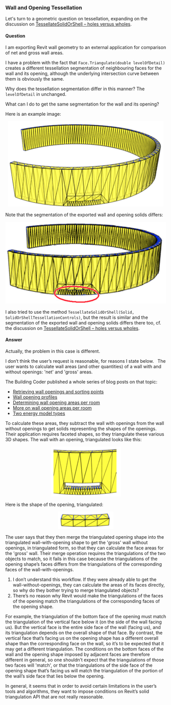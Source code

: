 <head>
<meta http-equiv="Content-Type" content="text/html; charset=utf-8">
<link rel="stylesheet" type="text/css" href="bc.css">
<script src="run_prettify.js" type="text/javascript"></script>
<!--
<script src="https://google-code-prettify.googlecode.com/svn/loader/run_prettify.js" type="text/javascript"></script>
-->
</head>

<!---

- 12841920 [segmentation/tessellation in Revit API method Face.Triangulate(double levelOfDetail)]

Wall and Opening Tessellation @AutodeskForge #ForgeDevCon #RevitAPI @AutodeskRevit #adsk #aec #bim #dynamobim http://bit.ly/openingtessellation

Let's turn to a geometric question on tessellation, expanding on the discussion on TessellateSolidOrShell.
I am exporting Revit wall geometry to an external application for comparison of net and gross wall areas.
I have a problem with the fact that Face.Triangulate(double levelOfDetail) creates a different tessellation segmentation of neighbouring faces for the wall and its opening, although the underlying intersection curve between them is obviously the same.
Why does the tessellation segmentation differ in this manner? The levelOfDetail in unchanged...

-->

### Wall and Opening Tessellation

Let's turn to a geometric question on tessellation, expanding on the discussion
on [TessellateSolidOrShell &ndash; holes versus wholes](http://thebuildingcoder.typepad.com/blog/2014/05/tessellatesolidorshell-holes-versus-wholes.html).

#### <a name="2"></a>Question

I am exporting Revit wall geometry to an external application for comparison of net and gross wall areas.

I have a problem with the fact that `Face.Triangulate(double levelOfDetail)` creates a different tessellation segmentation of neighbouring faces for the wall and its opening, although the underlying intersection curve between them is obviously the same.

Why does the tessellation segmentation differ in this manner? The `levelOfDetail` in unchanged.

What can I do to get the same segmentation for the wall and its opening?

Here is an example image:

<center>
<img src="img/curved_wall_opening_tessellation_01.png" alt="Curved wall opening tessellation" width="486">
</center>

Note that the segmentation of the exported wall and opening solids differs:

<center>
<img src="img/curved_wall_opening_tessellation_02.png" alt="Curved wall opening tessellation" width="529">
</center>

I also tried to use the method `TessellateSolidOrShell(Solid, SolidOrShellTessellationControls)`, but the result is similar and the segmentation of the exported wall and opening solids differs there too, cf. the discussion
on [TessellateSolidOrShell &ndash; holes versus wholes](http://thebuildingcoder.typepad.com/blog/2014/05/tessellatesolidorshell-holes-versus-wholes.html).
 
#### <a name="3"></a>Answer

Actually, the problem in this case is different.

I don’t think the user’s request is reasonable, for reasons I state below.
 
The user wants to calculate wall areas (and other quantities) of a wall with and without openings: 'net' and 'gross' areas.

The Building Coder published a whole series of blog posts on that topic:

- [Retrieving wall openings and sorting points](http://thebuildingcoder.typepad.com/blog/2015/12/retrieving-wall-openings-and-sorting-points.html)
- [Wall opening profiles](http://thebuildingcoder.typepad.com/blog/2015/12/wall-opening-profiles-and-happy-holidays.html)
- [Determining wall opening areas per room](http://thebuildingcoder.typepad.com/blog/2016/04/determining-wall-opening-areas-per-room.html)
- [More on wall opening areas per room](http://thebuildingcoder.typepad.com/blog/2016/04/more-on-wall-opening-areas-per-room.html)
- [Two energy model types](http://thebuildingcoder.typepad.com/blog/2017/01/family-category-and-two-energy-model-types.html)


To calculate these areas, they subtract the wall with openings from the wall without openings to get solids representing the shapes of the openings. Their application requires faceted shapes, so they triangulate these various 3D shapes. The wall with an opening, triangulated looks like this:

<center>
<img src="img/curved_wall_opening_tessellation_03.png" alt="Curved wall opening tessellation" width="219">
</center>

Here is the shape of the opening, triangulated:

<center>
<img src="img/curved_wall_opening_tessellation_04.png" alt="Curved wall opening tessellation" width="172">
</center>

The user says that they then merge the triangulated opening shape into the triangulated wall-with-opening shape to get the 'gross' wall without openings, in triangulated form, so that they can calculate the face areas for the 'gross' wall. Their merge operation requires the triangulations of the two objects to match, so it fails in this case because the triangulations of the opening shape’s faces differs from the triangulations of the corresponding faces of the wall-with-openings.

1. I don’t understand this workflow. If they were already able to get the wall-without-openings, they can calculate the areas of its faces directly, so why do they bother trying to merge triangulated objects?
2. There’s no reason why Revit would make the triangulations of the faces of the opening match the triangulations of the corresponding faces of the opening shape.

For example, the triangulation of the bottom face of the opening must match the triangulation of the vertical face below it (on the side of the wall facing us). But the vertical face is the entire side face of the wall (facing us), and its triangulation depends on the overall shape of that face. By contrast, the vertical face that’s facing us on the opening shape has a different overall shape than the corresponding face on the wall, so it’s to be expected that it may get a different triangulation.
The conditions on the bottom faces of the wall and the opening shape imposed by adjacent faces are therefore different in general, so one shouldn’t expect that the triangulations of those two faces will 'match', or that the triangulations of the side face of the opening shape that’s facing us will match the triangulation of the portion of the wall’s side face that lies below the opening.

In general, it seems that in order to avoid certain limitations in the user’s tools and algorithms, they want to impose conditions on Revit’s solid triangulation API that are not really reasonable.
